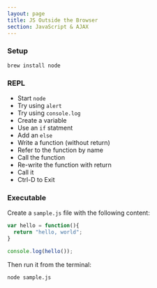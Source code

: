 ```yaml
---
layout: page
title: JS Outside the Browser
section: JavaScript & AJAX
---
```


### Setup

```plain
brew install node
```

### REPL

* Start `node`
* Try using `alert`
* Try using `console.log`
* Create a variable
* Use an `if` statment
* Add an `else`
* Write a function (without return)
* Refer to the function by name
* Call the function
* Re-write the function with return
* Call it
* Ctrl-D to Exit

### Executable

Create a `sample.js` file with the following content:

```javascript
var hello = function(){
  return "hello, world";
}

console.log(hello());
```

Then run it from the terminal:

```plain
node sample.js
```

